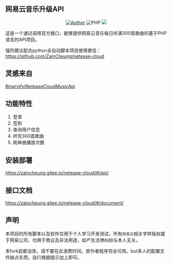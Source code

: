 ## 网易云音乐升级API

<p align="center">
    <a href="https://github.com/ZainCheung"><img alt="Author" src="https://img.shields.io/badge/author-ZainCheung-blueviolet"/></a>
    <img alt="PHP" src="https://img.shields.io/badge/code-PHP-success"/>
    <img src="https://github-visitor-badge.glitch.me/badge?page_id=ZainCheung.netease-cloud-api"/>
</p>
这是一个通过调用官方接口，能够提供网易云音乐每日听满300首歌曲的基于PHP语言的API项目。

强烈建议配合python全自动脚本项目使用更佳：https://github.com/ZainCheung/netease-cloud

## 灵感来自

[Binaryify/NeteaseCloudMusicApi](https://github.com/Binaryify/NeteaseCloudMusicApi)

## 功能特性

1. 登录
2. 签到
3. 查询用户信息
4. 听完300首歌曲
5. 刷单曲播放次数

## 安装部署

https://zaincheung.gitee.io/netease-cloud/#/api/

## 接口文档

https://zaincheung.gitee.io/netease-cloud/#/document/

## 声明

本项目的所有脚本以及软件仅用于个人学习开发测试，所有`网易云`相关字样版权属于网易公司，勿用于商业及非法用途，如产生法律纠纷与本人无关。

本fork屁都没改，请不要在此浪费时间。原作者程序完全可用。but多人的配置文件缺点东西，自行根据提示加上即可。
